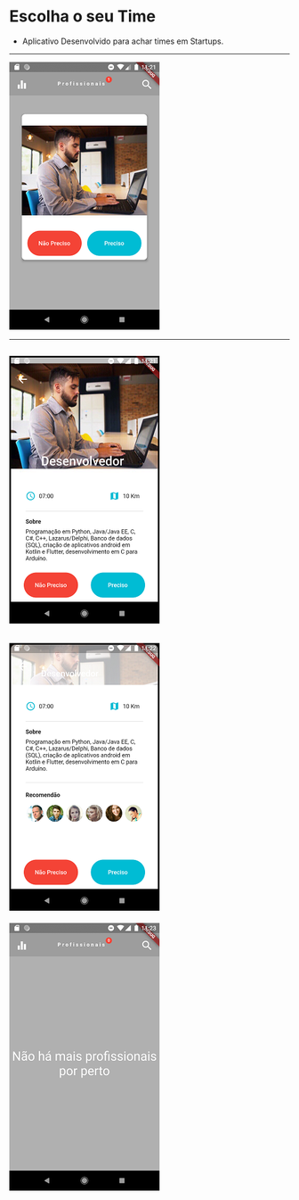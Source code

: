 Escolha o seu Time
===============================================

- Aplicativo Desenvolvido para achar times em Startups.

--------------------

![](https://github.com/jacksonn455/Escolha_o_seu_time/blob/master/pessoa.png)

--------------------

![](https://github.com/jacksonn455/Escolha_o_seu_time/blob/master/pessoa1.png)
--------------------

![](https://github.com/jacksonn455/Escolha_o_seu_time/blob/master/pessoa2.png)
--------------------

![](https://github.com/jacksonn455/Escolha_o_seu_time/blob/master/pessoa3.png)


